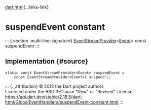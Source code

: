 [dart:html](../../dart-html/dart-html-library){._links-link}

suspendEvent constant
=====================

::: {.section .multi-line-signature}
[EventStreamProvider](../eventstreamprovider-class)\<[Event](../event-class)\>
const suspendEvent
:::

Implementation {#source}
--------------

``` {.language-dart data-language="dart"}
static const EventStreamProvider<Event> suspendEvent =
    const EventStreamProvider<Event>('suspend');
```

::: {._attribution}
© 2012 the Dart project authors\
Licensed under the BSD 3-Clause \"New\" or \"Revised\" License.\
<https://api.dart.dev/stable/2.18.5/dart-html/GlobalEventHandlers/suspendEvent-constant.html>
:::
